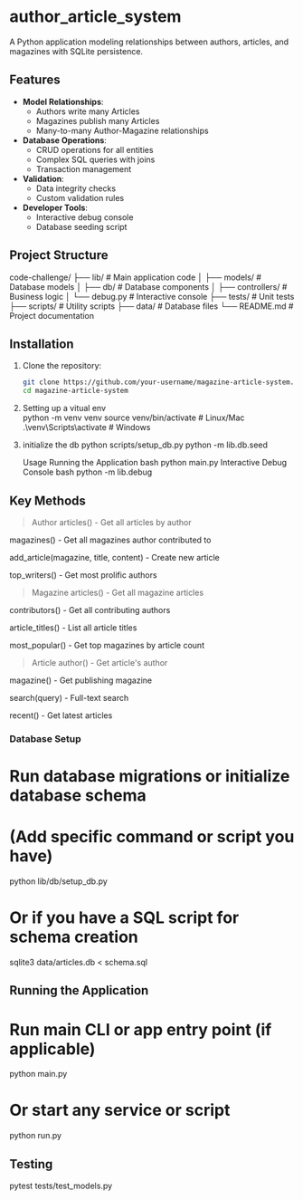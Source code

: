 # author_article_system

A Python application modeling relationships between authors, articles, and magazines with SQLite persistence.

## Features

- **Model Relationships**:
  - Authors write many Articles
  - Magazines publish many Articles
  - Many-to-many Author-Magazine relationships
- **Database Operations**:
  - CRUD operations for all entities
  - Complex SQL queries with joins
  - Transaction management
- **Validation**:
  - Data integrity checks
  - Custom validation rules
- **Developer Tools**:
  - Interactive debug console
  - Database seeding script

## Project Structure
code-challenge/
├── lib/ # Main application code
│ ├── models/ # Database models
│ ├── db/ # Database components
│ ├── controllers/ # Business logic
│ └── debug.py # Interactive console
├── tests/ # Unit tests
├── scripts/ # Utility scripts
├── data/ # Database files
└── README.md # Project documentation


## Installation

1. Clone the repository:
   ```bash
   git clone https://github.com/your-username/magazine-article-system.git
   cd magazine-article-system

2. Setting up a vitual env  
   python -m venv venv
   source venv/bin/activate  # Linux/Mac
   .\venv\Scripts\activate  # Windows

3. initialize the db
     python scripts/setup_db.py
     python -m lib.db.seed 


   Usage
Running the Application
bash
   python main.py
Interactive Debug Console
bash
   python -m lib.debug  


## Key Methods
>Author
articles() - Get all articles by author

magazines() - Get all magazines author contributed to

add_article(magazine, title, content) - Create new article

top_writers() - Get most prolific authors

>Magazine
articles() - Get all magazine articles

contributors() - Get all contributing authors

article_titles() - List all article titles

most_popular() - Get top magazines by article count

>Article
author() - Get article's author

magazine() - Get publishing magazine

search(query) - Full-text search

recent() - Get latest articles


### Database Setup
# Run database migrations or initialize database schema
# (Add specific command or script you have)
python lib/db/setup_db.py

# Or if you have a SQL script for schema creation
sqlite3 data/articles.db < schema.sql


##  Running the Application
# Run main CLI or app entry point (if applicable)
python main.py

# Or start any service or script
python run.py

## Testing 
pytest tests/test_models.py